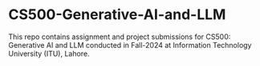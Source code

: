 # CS500-Generative-AI-and-LLM
This repo contains assignment and project submissions for CS500: Generative AI and LLM conducted in Fall-2024 at Information Technology University (ITU), Lahore.
